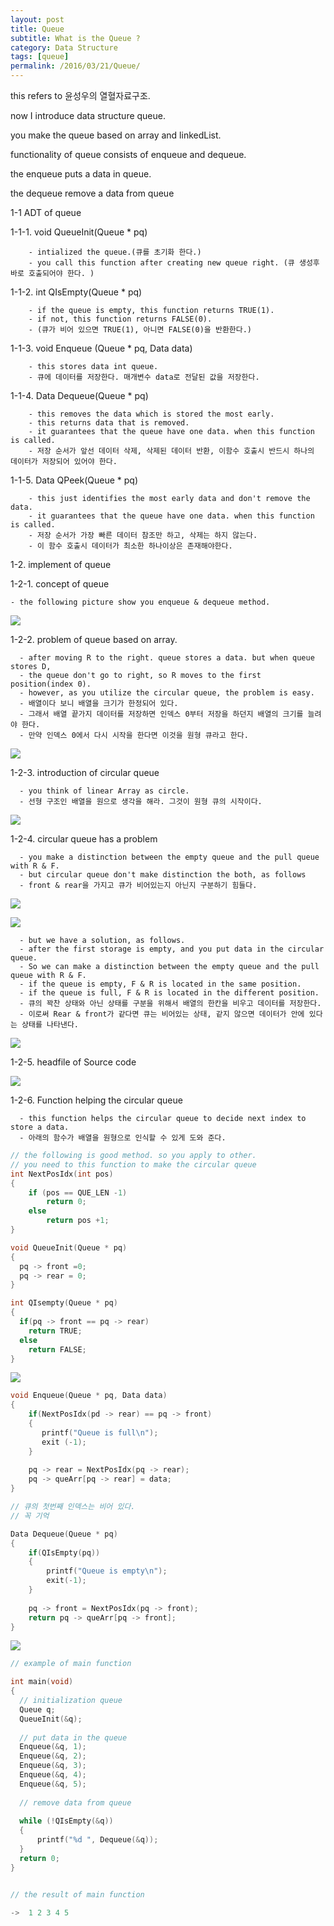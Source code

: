 ```yaml
---
layout: post
title: Queue
subtitle: What is the Queue ?
category: Data Structure
tags: [queue]
permalink: /2016/03/21/Queue/
---
```


this refers to 윤성우의 열혈자료구조.

now I introduce data structure queue. 

you make the queue based on array and linkedList.

functionality of queue consists of enqueue and dequeue. 

the enqueue puts a data in queue.

the dequeue remove a data from queue


1-1 ADT of queue
  
  1-1-1. void QueueInit(Queue * pq)
  
        - intialized the queue.(큐를 초기화 한다.)
        - you call this function after creating new queue right. (큐 생성후 바로 호출되어야 한다. )  
        
  1-1-2.  int QIsEmpty(Queue * pq)
        
        - if the queue is empty, this function returns TRUE(1).
        - if not, this function returns FALSE(0). 
        - (큐가 비어 있으면 TRUE(1), 아니면 FALSE(0)을 반환한다.)
        
  1-1-3. void Enqueue (Queue * pq, Data data)
      
        - this stores data int queue.
        - 큐에 데이터를 저장한다. 매개변수 data로 전달된 값을 저장한다.
        
  1-1-4. Data Dequeue(Queue * pq)
      
        - this removes the data which is stored the most early.
        - this returns data that is removed. 
        - it guarantees that the queue have one data. when this function is called.
        - 저장 순서가 앞선 데이터 삭제, 삭제된 데이터 반환, 이함수 호출시 반드시 하나의 데이터가 저장되어 있어야 한다. 
        
  1-1-5. Data QPeek(Queue * pq)
  
        - this just identifies the most early data and don't remove the data.
        - it guarantees that the queue have one data. when this function is called.
        - 저장 순서가 가장 빠른 데이터 참조만 하고, 삭제는 하지 않는다. 
        - 이 함수 호출시 데이터가 최소한 하나이상은 존재해야한다. 
        
1-2. implement of queue


1-2-1.  concept of queue

    - the following picture show you enqueue & dequeue method.

![](/img/Image/DataStructure/2016-03-21-Queue/queue1.png)


1-2-2. problem of queue based on array.

      - after moving R to the right. queue stores a data. but when queue stores D,
      - the queue don't go to right, so R moves to the first position(index 0).
      - however, as you utilize the circular queue, the problem is easy.
      - 배열이다 보니 배열을 크기가 한정되어 있다. 
      - 그래서 배열 끝가지 데이터를 저장하면 인덱스 0부터 저장을 하던지 배열의 크기를 늘려야 한다. 
      - 만약 인덱스 0에서 다시 시작을 한다면 이것을 원형 큐라고 한다. 
      
![](/img/Image/DataStructure/2016-03-21-Queue/queue2.png)



1-2-3. introduction of circular queue

      - you think of linear Array as circle.
      - 선형 구조인 배열을 원으로 생각을 해라. 그것이 원형 큐의 시작이다. 
      
![](/img/Image/DataStructure/2016-03-21-Queue/queue3.png)


1-2-4. circular queue has a problem

      - you make a distinction between the empty queue and the pull queue with R & F.
      - but circular queue don't make distinction the both, as follows
      - front & rear을 가지고 큐가 비어있는지 아닌지 구분하기 힘들다.
      
![](/img/Image/DataStructure/2016-03-21-Queue/queue4.png)

![](/img/Image/DataStructure/2016-03-21-Queue/queue5.png)

      - but we have a solution, as follows.
      - after the first storage is empty, and you put data in the circular queue.
      - So we can make a distinction between the empty queue and the pull queue with R & F.
      - if the queue is empty, F & R is located in the same position.
      - if the queue is full, F & R is located in the different position.
      - 큐의 꽉찬 상태와 아닌 상태를 구분을 위해서 배열의 한칸을 비우고 데이터를 저장한다. 
      - 이로써 Rear & front가 같다면 큐는 비어있는 상태, 같지 않으면 데이터가 안에 있다는 상태를 나타낸다. 
      
      
![](/img/Image/DataStructure/2016-03-21-Queue/queue6.png)

1-2-5. headfile of Source code

![](/img/Image/DataStructure/2016-03-21-Queue/queue7.png)


1-2-6.  Function helping the circular queue

      - this function helps the circular queue to decide next index to store a data.
      - 아래의 함수가 배열을 원형으로 인식할 수 있게 도와 준다.

```c
// the following is good method. so you apply to other.
// you need to this function to make the circular queue
int NextPosIdx(int pos)
{
    if (pos == QUE_LEN -1)
        return 0;
    else 
        return pos +1;
}

void QueueInit(Queue * pq)
{
  pq -> front =0;
  pq -> rear = 0;
}

int QIsempty(Queue * pq)
{
  if(pq -> front == pq -> rear)
    return TRUE;
  else 
    return FALSE;
}
```

![](/img/Image/DataStructure/2016-03-21-Queue/queue8.png)

```c
void Enqueue(Queue * pq, Data data)
{
    if(NextPosIdx(pd -> rear) == pq -> front)
    {
       printf("Queue is full\n");
       exit (-1);
    }
    
    pq -> rear = NextPosIdx(pq -> rear);
    pq -> queArr[pq -> rear] = data;
}

// 큐의 첫번째 인덱스는 비어 있다. 
// 꼭 기억 

Data Dequeue(Queue * pq)
{
    if(QIsEmpty(pq))
    {
        printf("Queue is empty\n");
        exit(-1);
    }
    
    pq -> front = NextPosIdx(pq -> front);
    return pq -> queArr[pq -> front];
}
```
      
  ![](/img/Image/DataStructure/2016-03-21-Queue/queue9.png)

```c
// example of main function

int main(void)
{
  // initialization queue
  Queue q;
  QueueInit(&q);
  
  // put data in the queue
  Enqueue(&q, 1);
  Enqueue(&q, 2);
  Enqueue(&q, 3);
  Enqueue(&q, 4);
  Enqueue(&q, 5);
  
  // remove data from queue
  
  while (!QIsEmpty(&q))
  {
      printf("%d ", Dequeue(&q));
  }
  return 0;
}


// the result of main function

->  1 2 3 4 5
```
